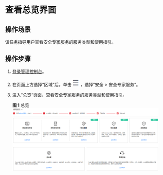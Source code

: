 # 查看总览界面<a name="ses_01_0059"></a>

## 操作场景<a name="section152101311494"></a>

该任务指导用户查看安全专家服务的服务类型和使用指引。

## 操作步骤<a name="section19872384811"></a>

1.  [登录管理控制台](https://console.huaweicloud.com/?locale=zh-cn)。
2.  在页面上方选择“区域“后，单击![](figures/icon-服务列表小图标.png)，选择“安全  \>  安全专家服务“。
3.  进入“总览“页面，查看安全专家服务的服务类型和使用指引。

    **图 1**  总览<a name="fig486114391010"></a>  
    ![](figures/总览.png "总览")


